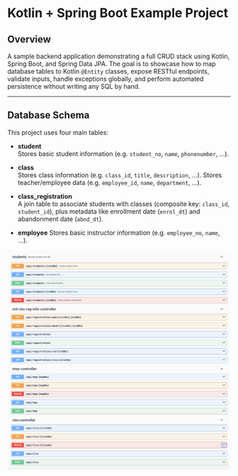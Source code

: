 # Kotlin + Spring Boot Example Project

## Overview
A sample backend application demonstrating a full CRUD stack using Kotlin, Spring Boot, and Spring Data JPA. The goal is to showcase how to map database tables to Kotlin `@Entity` classes, expose RESTful endpoints, validate inputs, handle exceptions globally, and perform automated persistence without writing any SQL by hand.

---

## Database Schema  
This project uses four main tables:

- **student**  
  Stores basic student information (e.g. `student_no`, `name`, `phonenumber`, …).

- **class**  
  Stores class information (e.g. `class_id`, `title`, `description`, …).
  Stores teacher/employee data (e.g. `employee_id`, `name`, `department`, …).

- **class_registration**  
  A join table to associate students with classes (composite key: `class_id`, `student_id`), plus metadata like enrollment date (`enrol_dt`) and abandonment date (`abnd_dt`).

- **employee**
 Stores basic instructor information (e.g. `employee_no`, `name`, ...).

![API Swagger UI](API.png)



